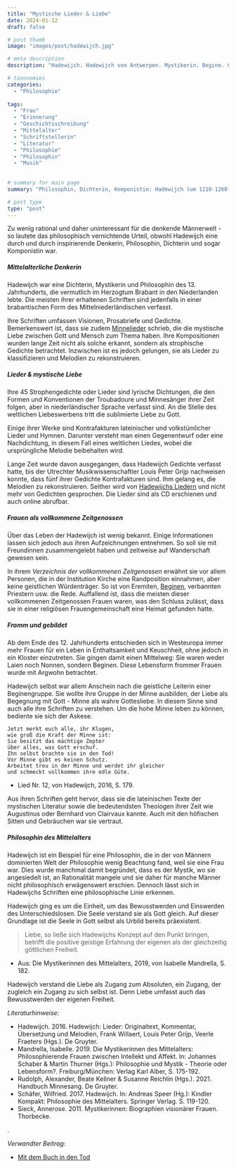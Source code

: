 ```yaml
---
title: "Mystische Lieder & Liebe"
date: 2024-01-12
draft: false

# post thumb
image: "images/post/hadewijch.jpg"

# meta description
description: "Hadewijch. Hadewijch von Antwerpen. Mystikerin. Begine. Christentum. Mittelalter. Christlicher Laienorden. Bedeutende Autorin in mittelniederländischer Sprache. Mystische Liebe Gott und Mensch. Liebesmystik. Philosophie Mittelalter."

# taxonomies
categories:
  - "Philosophie"
  
tags:
  - "Frau"
  - "Erinnerung"
  - "Geschichtsschreibung"
  - "Mittelalter"
  - "Schriftstellerin"
  - "Literatur"
  - "Philosophie"
  - "Philosophin"
  - "Musik"
  
  
# summary for main page
summary: "Philosophin, Dichterin, Komponistin: Hadewijch (um 1210-1260) war eine bedeutende mittelniederländische Autorin, die mystische Minnedichtungen verfasste."

# post type
type: "post"
---
```


Zu wenig rational und daher uninteressant für die denkende Männerwelt - so lautete das philosophisch vernichtende Urteil, obwohl Hadewijch eine durch und durch inspirierende Denkerin, Philosophin, Dichterin und sogar Komponistin war.

##### Mittelalterliche Denkerin

Hadewijch war eine Dichterin, Mystikerin und Philosophin des 13. Jahrhunderts, die vermutlich im Herzogtum Brabant in den Niederlanden lebte. Die meisten ihrer erhaltenen Schriften sind jedenfalls in einer brabantischen Form des Mittelniederländischen verfasst. 

Ihre Schriften umfassen Visionen, Prosabriefe und Gedichte. Bemerkenswert ist, dass sie zudem [Minnelieder](https://www.youtube.com/watch?v=Xmktgdyea3k) schrieb, die die mystische Liebe zwischen Gott und Mensch zum Thema haben. Ihre Kompositionen wurden lange Zeit nicht als solche erkannt, sondern als strophische Gedichte betrachtet. Inzwischen ist es jedoch gelungen, sie als Lieder zu klassifizieren und Melodien zu rekonstruieren.

##### Lieder & mystische Liebe

Ihre 45 Strophengedichte oder Lieder sind lyrische Dichtungen, die den Formen und Konventionen der Troubadoure und Minnesänger ihrer Zeit folgen, aber in niederländischer Sprache verfasst sind. An die Stelle des weltlichen Liebeswerbens tritt die sublimierte Liebe zu Gott. 

Einige ihrer Werke sind Kontrafakturen lateinischer und volkstümlicher Lieder und Hymnen. Darunter versteht man einen Gegenentwurf oder eine Nachdichtung, in diesem Fall eines weltlichen Liedes, wobei die ursprüngliche Melodie beibehalten wird.

Lange Zeit wurde davon ausgegangen, dass Hadewijch Gedichte verfasst hatte, bis der Utrechter Musikwissenschaftler Louis Peter Grijp nachweisen konnte, dass fünf ihrer Gedichte Kontrafakturen sind. Ihm gelang es, die Melodien zu rekonstruieren. Seither wird von [Hadewijchs Liedern](https://www.uantwerpen.be/en/research-groups/ruusbroec-institute/library/digital-publications/hadewijch-songs/) und nicht mehr von Gedichten gesprochen. Die Lieder sind als CD erschienen und auch online abrufbar.

##### Frauen als vollkommene Zeitgenossen

Über das Leben der Hadewijch ist wenig bekannt. Einige Informationen lassen sich jedoch aus ihren Aufzeichnungen entnehmen. So soll sie mit Freundinnen zusammengelebt haben und zeitweise auf Wanderschaft gewesen sein.

In ihrem *Verzeichnis der vollkommenen Zeitgenossen* erwähnt sie vor allem Personen, die in der Institution Kirche eine Randposition einnahmen, aber keine geistlichen Würdenträger. So ist von Eremiten, [Beginen](https://www.erinnermich.eu/blog/porete/), verbannten Priestern usw. die Rede. Auffallend ist, dass die meisten dieser vollkommenen Zeitgenossen Frauen waren, was den Schluss zulässt, dass sie in einer religiösen Frauengemeinschaft eine Heimat gefunden hatte.

##### Fromm und gebildet

Ab dem Ende des 12. Jahrhunderts entschieden sich in Westeuropa immer mehr Frauen für ein Leben in Enthaltsamkeit und Keuschheit, ohne jedoch in ein Kloster einzutreten. Sie gingen damit einen Mittelweg: Sie waren weder Laien noch Nonnen, sondern Beginen. Diese Lebensform frommer Frauen wurde mit Argwohn betrachtet.

Hadewijch selbst war allem Anschein nach die geistliche Leiterin einer Beginengruppe. Sie wollte ihre Gruppe in der Minne ausbilden, der Liebe als Begegnung mit Gott - Minne als wahre Gottesliebe. In diesem Sinne sind auch alle ihre Schriften zu verstehen. Um die hohe Minne leben zu können, bediente sie sich der Askese.

```
Jetzt merkt euch alle, ihr Klugen,
wie groß die Kraft der Minne ist:
Sie besitzt das mächtige Zepter
über alles, was Gott erschuf.
Ihn selbst brachte sie in den Tod!
Vor Minne gibt es keinen Schutz.
Arbeitet treu in der Minne und werdet ihr gleicher
und schmeckt vollkommen ihre edle Güte.
```
- Lied Nr. 12, von Hadewijch, 2016, S. 179.

Aus ihren Schriften geht hervor, dass sie die lateinischen Texte der mystischen Literatur sowie die bedeutendsten Theologen ihrer Zeit wie Augustinus oder Bernhard von Clairvaux kannte. Auch mit den höfischen Sitten und Gebräuchen war sie vertraut.

##### Philosophin des Mittelalters

Hadewijch ist ein Beispiel für eine Philosophin, die in der von Männern dominierten Welt der Philosophie wenig Beachtung fand, weil sie eine Frau war. Dies wurde manchmal damit begründet, dass es der Mystik, wo sie angesiedelt ist, an Rationalität mangele und sie daher für manche Männer nicht philosophisch erwägenswert erschien. Dennoch lässt sich in Hadewijchs Schriften eine philosophische Linie erkennen.

Hadewijch ging es um die Einheit, um das Bewusstwerden und Einswerden des Unterschiedslosen. Die Seele verstand sie als Gott gleich. Auf dieser Grundlage ist die Seele in Gott selbst als Urbild bereits präexistent. 

>Liebe, so ließe sich Hadewijchs Konzept auf den Punkt bringen, betrifft die positive geistige Erfahrung der eigenen als der gleichzeitig göttlichen Freiheit.

- Aus: Die Mystikerinnen des Mittelalters, 2019, von Isabelle Mandrella, S. 182.

Hadewijch verstand die Liebe als Zugang zum Absoluten, ein Zugang, der zugleich ein Zugang zu sich selbst ist. Denn Liebe umfasst auch das Bewusstwerden der eigenen Freiheit.


*Literaturhinweise:*
- Hadewijch. 2016. Hadewijch: Lieder: Originaltext, Kommentar, Übersetzung und Melodien, Frank Willaert, Louis Peter Grijp, Veerle Fraeters (Hgs.). De Gruyter.
- Mandrella, Isabelle. 2019. Die Mystikerinnen des Mittelalters: Philosophierende Frauen zwischen Intellekt und Affekt. In: Johannes Schaber & Martin Thurner (Hgs.): Philosophie und Mystik - Theorie oder Lebensform?. Freiburg/München: Verlag Karl Alber, S. 175-192.
- Rudolph, Alexander, Beate Kellner & Susanne Reichlin (Hgs.). 2021. Handbuch Minnesang. De Gruyter.
- Schäfer, Wilfried. 2017. Hadewijch. In: Andreas Speer (Hg.): Kindler Kompakt: Philosophie des Mittelalters. Springer Verlag. S. 119-120.
- Sieck, Annerose. 2011. Mystikerinnen: Biographien visionärer Frauen. Thorbecke.



.


*Verwandter Beitrag:*
- [Mit dem Buch in den Tod](https://www.erinnermich.eu/blog/porete/)




